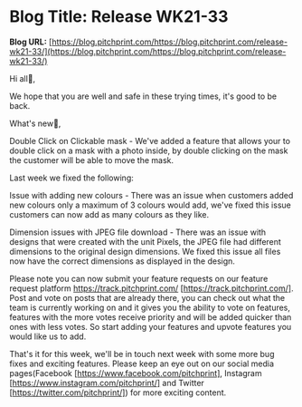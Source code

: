 # **Blog Title**: Release WK21-33

**Blog URL:** [https://blog.pitchprint.com/https://blog.pitchprint.com/release-wk21-33/](https://blog.pitchprint.com/https://blog.pitchprint.com/release-wk21-33/)

Hi all👋,

We hope that you are well and safe in these trying times, it's good to be back.

What's new🚀,

Double Click on Clickable mask - We've added a feature that allows your to double click on a mask with a photo inside, by double clicking on
the mask the customer will be able to move the mask.

Last week we fixed the following:

Issue with adding new colours - There was an issue when customers added new colours only a maximum of 3 colours would add, we've fixed this
issue customers can now add as many colours as they like.

Dimension issues with JPEG file download - There was an issue with designs that were created with the unit Pixels, the JPEG file had
different dimensions to the original design dimensions. We fixed this issue all files now have the correct dimensions as displayed in the
design.

Please note you can now submit your feature requests on our feature request platform https://track.pitchprint.com/
[https://track.pitchprint.com/]. Post and vote on posts that are already there, you can check out what the team is currently working on and
it gives you the ability to vote on features, features with the more votes receive priority and will be added quicker than ones with less
votes. So start adding your features and upvote features you would like us to add.

That's it for this week, we'll be in touch next week with some more bug fixes and exciting features. Please keep an eye out on our social
media pages(Facebook [https://www.facebook.com/pitchprint], Instagram [https://www.instagram.com/pitchprint/] and Twitter
[https://twitter.com/pitchprint/]) for more exciting content.

